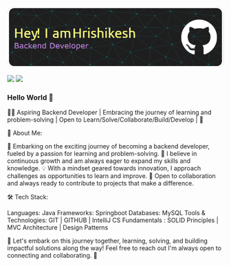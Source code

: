 <img src="https://github.com/hrilke/hrilke/blob/main/github-header-image.png">

[<img src="https://img.shields.io/badge/twitter-%231DA1F2.svg?&style=for-the-badge&logo=twitter&logoColor=white" />](https://twitter.com/xhrilke)  [<img src="https://img.shields.io/badge/linkedin-%230077B5.svg?&style=for-the-badge&logo=linkedin&logoColor=white" />](https://www.linkedin.com/in/hrishishelkedsajava/) 

### Hello World 👋 
👨‍💻 Aspiring Backend Developer | Embracing the journey of learning and problem-solving | Open to Learn/Solve/Collaborate/Build/Develop | 🚀

🌟 About Me:

🔭 Embarking on the exciting journey of becoming a backend developer, fueled by a passion for learning and problem-solving.
🌱 I believe in continuous growth and am always eager to expand my skills and knowledge.
💡 With a mindset geared towards innovation, I approach challenges as opportunities to learn and improve.
🚀 Open to collaboration and always ready to contribute to projects that make a difference.

🛠️ Tech Stack:

Languages: Java 
Frameworks: Springboot
Databases: MySQL
Tools & Technologies: GIT | GITHUB | IntelliJ
CS Fundamentals : SOLID Principles | MVC Architecture | Design Patterns

🌟 Let's embark on this journey together, learning, solving, and building impactful solutions along the way! Feel free to reach out I'm always open to connecting and collaborating. 🚀
